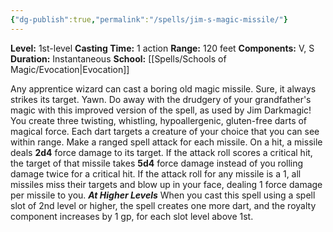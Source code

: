 ```yaml
---
{"dg-publish":true,"permalink":"/spells/jim-s-magic-missile/"}
---
```


**Level:** 1st-level
**Casting Time:** 1 action
**Range:** 120 feet
**Components:** V, S
**Duration:** Instantaneous
**School:** [[Spells/Schools of Magic/Evocation\|Evocation]]

Any apprentice wizard can cast a boring old magic missile. Sure, it always strikes its target. Yawn. Do away with the drudgery of your grandfather's magic with this improved version of the spell, as used by Jim Darkmagic!
You create three twisting, whistling, hypoallergenic, gluten-free darts of magical force. Each dart targets a creature of your choice that you can see within range. Make a ranged spell attack for each missile. On a hit, a missile deals **2d4** force damage to its target.
If the attack roll scores a critical hit, the target of that missile takes **5d4** force damage instead of you rolling damage twice for a critical hit. If the attack roll for any missile is a 1, all missiles miss their targets and blow up in your face, dealing 1 force damage per missile to you.
**_At Higher Levels_**
When you cast this spell using a spell slot of 2nd level or higher, the spell creates one more dart, and the royalty component increases by 1 gp, for each slot level above 1st.
